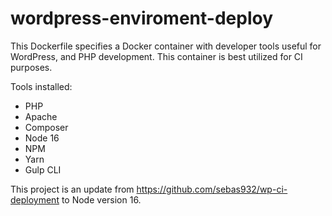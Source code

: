 # wordpress-enviroment-deploy
This Dockerfile specifies a Docker container with developer tools useful for WordPress, and PHP development. This container is best utilized for CI purposes.

Tools installed:
- PHP
- Apache
- Composer
- Node 16
- NPM
- Yarn
- Gulp CLI


This project is an update from https://github.com/sebas932/wp-ci-deployment to Node version 16. 